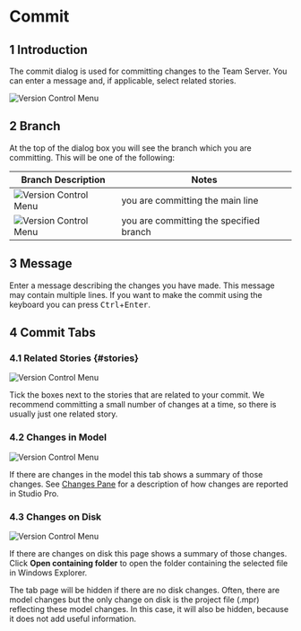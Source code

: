 # Commit

## 1 Introduction

The commit dialog is used for committing changes to the Team Server. You can enter a message and, if applicable, select related stories.

![Version Control Menu](attachments/version-control-menu/commit-dialog-stories.png)

## 2 Branch

At the top of the dialog box you will see the branch which you are committing. This will be one of the following:

| Branch Description | Notes |
| --- | --- |
| ![Version Control Menu](attachments/version-control-menu/commit-main.png) |  you are committing the main line |
| ![Version Control Menu](attachments/version-control-menu/commit-branch.png) |  you are committing the specified branch |

## 3 Message

Enter a message describing the changes you have made. This message may contain multiple lines. If you want to make the commit using the keyboard you can press <kbd>Ctrl</kbd>+<kbd>Enter</kbd>.

## 4 Commit Tabs

### 4.1 Related Stories {#stories}

![Version Control Menu](attachments/version-control-menu/commit-dialog-stories.png)

Tick the boxes next to the stories that are related to your commit. We recommend committing a small number of changes at a time, so there is usually just one related story.

### 4.2 Changes in Model

![Version Control Menu](attachments/version-control-menu/commit-dialog-model-changes.png)

If there are changes in the model this tab shows a summary of those changes. See [Changes Pane](changes-pane) for a description of how changes are reported in Studio Pro.

### 4.3 Changes on Disk

![Version Control Menu](attachments/version-control-menu/commit-dialog-disk-changes.png)

If there are changes on disk this page shows a summary of those changes. Click **Open containing folder** to open the folder containing the selected file in Windows Explorer.

The tab page will be hidden if there are no disk changes. Often, there are model changes but the only change on disk is the project file (.mpr) reflecting these model changes. In this case, it will also be hidden, because it does not add useful information.
